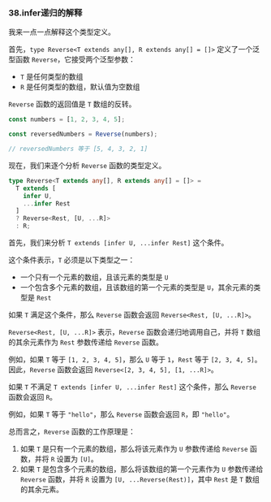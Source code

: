### 38.infer递归的解释
我来一点一点解释这个类型定义。

首先，`type Reverse<T extends any[], R extends any[] = []>` 定义了一个泛型函数 `Reverse`，它接受两个泛型参数：

* `T` 是任何类型的数组
* `R` 是任何类型的数组，默认值为空数组

`Reverse` 函数的返回值是 `T` 数组的反转。

```typescript
const numbers = [1, 2, 3, 4, 5];

const reversedNumbers = Reverse(numbers);

// reversedNumbers 等于 [5, 4, 3, 2, 1]
```

现在，我们来逐个分析 `Reverse` 函数的类型定义。

```typescript
type Reverse<T extends any[], R extends any[] = []> =
  T extends [
    infer U,
    ...infer Rest
  ]
  ? Reverse<Rest, [U, ...R]>
  : R;
```

首先，我们来分析 `T extends [infer U, ...infer Rest]` 这个条件。

这个条件表示，`T` 必须是以下类型之一：

* 一个只有一个元素的数组，且该元素的类型是 `U`
* 一个包含多个元素的数组，且该数组的第一个元素的类型是 `U`，其余元素的类型是 `Rest`

如果 `T` 满足这个条件，那么 `Reverse` 函数会返回 `Reverse<Rest, [U, ...R]>`。

`Reverse<Rest, [U, ...R]>` 表示，`Reverse` 函数会递归地调用自己，并将 `T` 数组的其余元素作为 `Rest` 参数传递给 `Reverse` 函数。

例如，如果 `T` 等于 `[1, 2, 3, 4, 5]`，那么 `U` 等于 `1`，`Rest` 等于 `[2, 3, 4, 5]`。因此，`Reverse` 函数会返回 `Reverse<[2, 3, 4, 5], [1, ...R]>`。

如果 `T` 不满足 `T extends [infer U, ...infer Rest]` 这个条件，那么 `Reverse` 函数会返回 `R`。

例如，如果 `T` 等于 `"hello"`，那么 `Reverse` 函数会返回 `R`，即 `"hello"`。

总而言之，`Reverse` 函数的工作原理是：

1. 如果 `T` 是只有一个元素的数组，那么将该元素作为 `U` 参数传递给 `Reverse` 函数，并将 `R` 设置为 `[U]`。
2. 如果 `T` 是包含多个元素的数组，那么将该数组的第一个元素作为 `U` 参数传递给 `Reverse` 函数，并将 `R` 设置为 `[U, ...Reverse(Rest)]`，其中 `Rest` 是 `T` 数组的其余元素。
